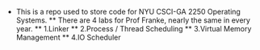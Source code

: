 * This is a repo used to store code for NYU CSCI-GA 2250 Operating Systems.
** There are 4 labs for Prof Franke, nearly the same in every year.
** 1.Linker
** 2.Process / Thread Scheduling
** 3.Virtual Memory Management
** 4.IO Scheduler
